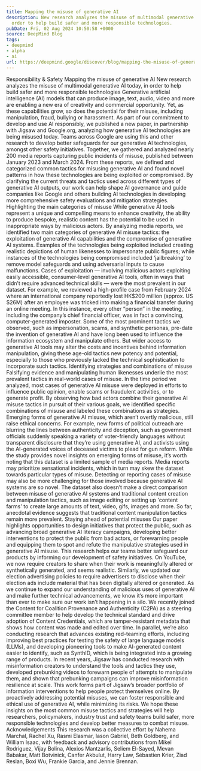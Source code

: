 ```yaml
---
title: Mapping the misuse of generative AI
description: New research analyzes the misuse of multimodal generative AI today, in
  order to help build safer and more responsible technologies.
pubDate: Fri, 02 Aug 2024 10:50:58 +0000
source: DeepMind Blog
tags:
- deepmind
- alpha
- ai
url: https://deepmind.google/discover/blog/mapping-the-misuse-of-generative-ai/
---
```


Responsibility & Safety
Mapping the misuse of generative AI
New research analyzes the misuse of multimodal generative AI today, in order to help build safer and more responsible technologies
Generative artificial intelligence (AI) models that can produce image, text, audio, video and more are enabling a new era of creativity and commercial opportunity. Yet, as these capabilities grow, so does the potential for their misuse, including manipulation, fraud, bullying or harassment.
As part of our commitment to develop and use AI responsibly, we published a new paper, in partnership with Jigsaw and Google.org, analyzing how generative AI technologies are being misused today. Teams across Google are using this and other research to develop better safeguards for our generative AI technologies, amongst other safety initiatives.
Together, we gathered and analyzed nearly 200 media reports capturing public incidents of misuse, published between January 2023 and March 2024. From these reports, we defined and categorized common tactics for misusing generative AI and found novel patterns in how these technologies are being exploited or compromised.
By clarifying the current threats and tactics used across different types of generative AI outputs, our work can help shape AI governance and guide companies like Google and others building AI technologies in developing more comprehensive safety evaluations and mitigation strategies.
Highlighting the main categories of misuse
While generative AI tools represent a unique and compelling means to enhance creativity, the ability to produce bespoke, realistic content has the potential to be used in inappropriate ways by malicious actors.
By analyzing media reports, we identified two main categories of generative AI misuse tactics: the exploitation of generative AI capabilities and the compromise of generative AI systems. Examples of the technologies being exploited included creating realistic depictions of human likenesses to impersonate public figures; while instances of the technologies being compromised included ‘jailbreaking’ to remove model safeguards and using adversarial inputs to cause malfunctions.
Cases of exploitation — involving malicious actors exploiting easily accessible, consumer-level generative AI tools, often in ways that didn’t require advanced technical skills — were the most prevalent in our dataset. For example, we reviewed a high-profile case from February 2024 where an international company reportedly lost HK$200 million (approx. US $26M) after an employee was tricked into making a financial transfer during an online meeting. In this instance, every other “person” in the meeting, including the company’s chief financial officer, was in fact a convincing, computer-generated imposter.
Some of the most prominent tactics we observed, such as impersonation, scams, and synthetic personas, pre-date the invention of generative AI and have long been used to influence the information ecosystem and manipulate others. But wider access to generative AI tools may alter the costs and incentives behind information manipulation, giving these age-old tactics new potency and potential, especially to those who previously lacked the technical sophistication to incorporate such tactics.
Identifying strategies and combinations of misuse
Falsifying evidence and manipulating human likenesses underlie the most prevalent tactics in real-world cases of misuse. In the time period we analyzed, most cases of generative AI misuse were deployed in efforts to influence public opinion, enable scams or fraudulent activities, or to generate profit.
By observing how bad actors combine their generative AI misuse tactics in pursuit of their various goals, we identified specific combinations of misuse and labeled these combinations as strategies.
Emerging forms of generative AI misuse, which aren’t overtly malicious, still raise ethical concerns. For example, new forms of political outreach are blurring the lines between authenticity and deception, such as government officials suddenly speaking a variety of voter-friendly languages without transparent disclosure that they’re using generative AI, and activists using the AI-generated voices of deceased victims to plead for gun reform.
While the study provides novel insights on emerging forms of misuse, it’s worth noting that this dataset is a limited sample of media reports. Media reports may prioritize sensational incidents, which in turn may skew the dataset towards particular types of misuse. Detecting or reporting cases of misuse may also be more challenging for those involved because generative AI systems are so novel. The dataset also doesn’t make a direct comparison between misuse of generative AI systems and traditional content creation and manipulation tactics, such as image editing or setting up 'content farms' to create large amounts of text, video, gifs, images and more. So far, anecdotal evidence suggests that traditional content manipulation tactics remain more prevalent.
Staying ahead of potential misuses
Our paper highlights opportunities to design initiatives that protect the public, such as advancing broad generative AI literacy campaigns, developing better interventions to protect the public from bad actors, or forewarning people and equipping them to spot and refute the manipulative strategies used in generative AI misuse.
This research helps our teams better safeguard our products by informing our development of safety initiatives. On YouTube, we now require creators to share when their work is meaningfully altered or synthetically generated, and seems realistic. Similarly, we updated our election advertising policies to require advertisers to disclose when their election ads include material that has been digitally altered or generated.
As we continue to expand our understanding of malicious uses of generative AI and make further technical advancements, we know it’s more important than ever to make sure our work isn’t happening in a silo. We recently joined the Content for Coalition Provenance and Authenticity (C2PA) as a steering committee member to help develop the technical standard and drive adoption of Content Credentials, which are tamper-resistant metadata that shows how content was made and edited over time.
In parallel, we’re also conducting research that advances existing red-teaming efforts, including improving best practices for testing the safety of large language models (LLMs), and developing pioneering tools to make AI-generated content easier to identify, such as SynthID, which is being integrated into a growing range of products.
In recent years, Jigsaw has conducted research with misinformation creators to understand the tools and tactics they use, developed prebunking videos to forewarn people of attempts to manipulate them, and shown that prebunking campaigns can improve misinformation resilience at scale. This work forms part of Jigsaw’s broader portfolio of information interventions to help people protect themselves online.
By proactively addressing potential misuses, we can foster responsible and ethical use of generative AI, while minimizing its risks. We hope these insights on the most common misuse tactics and strategies will help researchers, policymakers, industry trust and safety teams build safer, more responsible technologies and develop better measures to combat misuse.
Acknowledgements
This research was a collective effort by Nahema Marchal, Rachel Xu, Rasmi Elasmar, Iason Gabriel, Beth Goldberg, and William Isaac, with feedback and advisory contributions from Mikel Rodriguez, Vijay Bolina, Alexios Mantzarlis, Seliem El-Sayed, Mevan Babakar, Matt Botvinick, Canfer Akbulut, Harry Law, Sébastien Krier, Ziad Reslan, Boxi Wu, Frankie Garcia, and Jennie Brennan.